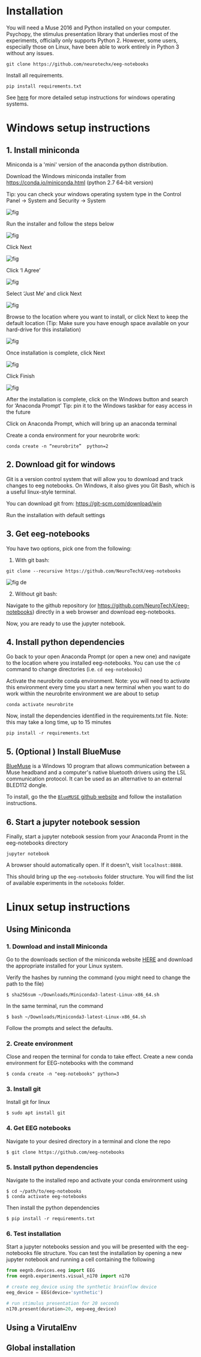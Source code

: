 # Installation

You will need a Muse 2016 and Python installed on your computer. Psychopy, the stimulus presentation library that underlies most of the experiments, officially only supports Python 2. However, some users, especially those on Linux, have been able to work entirely in Python 3 without any issues.

`git clone https://github.com/neurotechx/eeg-notebooks`

Install all requirements.

`pip install requirements.txt`

See [here](http://eeg-notebooks.readthedocs.io/en/latest/setup_instructions_windows.html)
for more detailed setup instructions for windows operating systems.


# Windows setup instructions


## 1. Install miniconda

Miniconda is a 'mini' version of the anaconda python distribution.

Download the Windows miniconda installer from https://conda.io/miniconda.html (python 2.7 64-bit version)

Tip: you can check your windows operating system type in the Control Panel → System and Security → System

![fig](../img/miniconda_install_fig.png)



Run the installer and follow the steps below


![fig](../img/miniconda_run_install_fig_1.png)


Click Next

![fig](../img/miniconda_run_install_fig_2.png)

Click ‘I Agree’ 

![fig](../img/miniconda_run_install_fig_3.png)


Select ‘Just Me’ and click Next

![fig](../img/miniconda_run_install_fig_4.png)

Browse to the location where you want to install, or click Next to keep the default location (Tip: Make sure you have enough space available on your hard-drive for this installation) 

![fig](../img/miniconda_run_install_fig_5.png)

Once installation is complete, click Next

![fig](../img/miniconda_run_install_fig_6.png)

Click Finish

![fig](../img/miniconda_run_install_fig_7.png)




After the installation is complete, click on the Windows button and search for ‘Anaconda Prompt’ 
Tip: pin it to the Windows taskbar for easy access in the future

Click on Anaconda Prompt, which will bring up an anaconda terminal 

Create a conda environment for your neurobrite work:


`conda create -n “neurobrite”  python=2`

## 2. Download git for windows

Git is a version control system that will allow you to download and track changes to eeg notebooks. On Windows, it also gives you Git Bash, which is a useful linux-style terminal.

You can download git from: https://git-scm.com/download/win

Run the installation with default settings

## 3. Get eeg-notebooks

You have two options, pick one from the following:

1) With git bash:

`git clone --recursive https://github.com/NeuroTechX/eeg-notebooks`

![fig](../img/install_gitbash.png)
de

2) Without git bash:

Navigate to the github repository (or https://github.com/NeuroTechX/eeg-notebooks) directly in a web browser and download eeg-notebooks.

Now, you are ready to use the jupyter notebook.

## 4. Install python dependencies

Go back to your open Anaconda Prompt (or open a new one) and navigate to the location where you installed eeg-notebooks. You can use the `cd` command to change directories (i.e. `cd eeg-notebooks`)

Activate the neurobrite conda environment. Note: you will need to activate this environment every time you start a new terminal when you want to do work within the neurobrite environment we are about to setup

`conda activate neurobrite`

Now, install the dependencies identified in the requirements.txt file. Note: this may take a long time, up to 15 minutes

`pip install -r requirements.txt`

## 5. (Optional ) Install BlueMuse

[BlueMuse](https://github.com/kowalej/BlueMuse) is a Windows 10 program that allows communication between a Muse headband and a computer's native bluetooth drivers using the LSL communication protocol. It can be used as an alternative to an external BLED112 dongle. 

To install, go the the [ `BlueMUSE` github website](https://github.com/kowalej/BlueMuse) and follow the installation instructions.

## 6. Start a jupyter notebook session

Finally, start a jupyter notebook session from your Anaconda Promt in the eeg-notebooks directory

`jupyter notebook`

A browser should automatically open. If it doesn't, visit `localhost:8888`.

This should bring up the `eeg-notebooks` folder structure. You will find the list of available experiments in the `notebooks` folder.

# Linux setup instructions

## Using Miniconda

### 1. Download and install Miniconda

Go to the downloads section of the miniconda website [HERE](https://docs.conda.io/en/latest/miniconda.html#linux-installers) 
and download the appropriate installed for your Linux system.

Verify the hashes by running the command (you might need to change the path to the file)
```terminal
$ sha256sum ~/Downloads/Miniconda3-latest-Linux-x86_64.sh
```

In the same terminal, run the command
```terminal
$ bash ~/Downloads/Miniconda3-latest-Linux-x86_64.sh
```

Follow the prompts and select the defaults.

### 2. Create environment

Close and reopen the terminal for conda to take effect. Create a new conda environment for EEG-notebooks with the command
```terminal
$ conda create -n "eeg-notebooks" python=3
```

### 3. Install git

Install git for linux
```terminal
$ sudo apt install git
```

### 4. Get EEG notebooks

Navigate to your desired directory in a terminal and clone the repo
```terminal 
$ git clone https://github.com/eeg-notebooks
```

### 5. Install python dependencies

Navigate to the installed repo and activate your conda environment using
```terminal
$ cd ~/path/to/eeg-notebooks
$ conda activate eeg-notebooks
```

Then install the python dependencies
```terminal
$ pip install -r requirements.txt
```

### 6. Test installation

Start a jupyter notebooks session and you will be presented with the eeg-notebooks file structure. You can test the 
installation by opening a new jupyter notebook and running a cell containing the following
```python
from eegnb.devices.eeg import EEG
from eegnb.experiments.visual_n170 import n170

# create eeg_device using the synthetic brainflow device
eeg_device = EEG(device='synthetic')

# run stimulus presentation for 20 seconds
n170.present(duration=20, eeg=eeg_device)
```

## Using a VirutalEnv

## Global installation